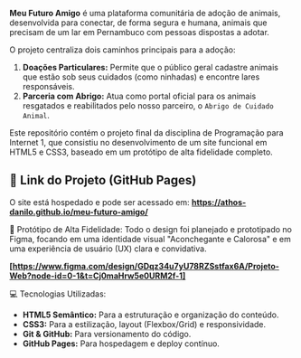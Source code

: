 **Meu Futuro Amigo** é uma plataforma comunitária de adoção de animais, desenvolvida para conectar, de forma segura e humana, animais que precisam de um lar em Pernambuco com pessoas dispostas a adotar.

O projeto centraliza dois caminhos principais para a adoção:
1.  **Doações Particulares:** Permite que o público geral cadastre animais que estão sob seus cuidados (como ninhadas) e encontre lares responsáveis.
2.  **Parceria com Abrigo:** Atua como portal oficial para os animais resgatados e reabilitados pelo nosso parceiro, o `Abrigo de Cuidado Animal`.

Este repositório contém o projeto final da disciplina de Programação para Internet 1, que consistiu no desenvolvimento de um site funcional em HTML5 e CSS3, baseado em um protótipo de alta fidelidade completo.

## 🚀 Link do Projeto (GitHub Pages)

O site está hospedado e pode ser acessado em:
**https://athos-danilo.github.io/meu-futuro-amigo/**

🎨 Protótipo de Alta Fidelidade:
Todo o design foi planejado e prototipado no Figma, focando em uma identidade visual "Aconchegante e Calorosa" e em uma experiência de usuário (UX) clara e convidativa.

**[https://www.figma.com/design/GDqz34u7yU78RZSstfax6A/Projeto-Web?node-id=0-1&t=Cj0maHrw5e0URM2f-1]**

💻 Tecnologias Utilizadas:
* **HTML5 Semântico:** Para a estruturação e organização do conteúdo.
* **CSS3:** Para a estilização, layout (Flexbox/Grid) e responsividade.
* **Git & GitHub:** Para versionamento do código.
* **GitHub Pages:** Para hospedagem e deploy contínuo.

